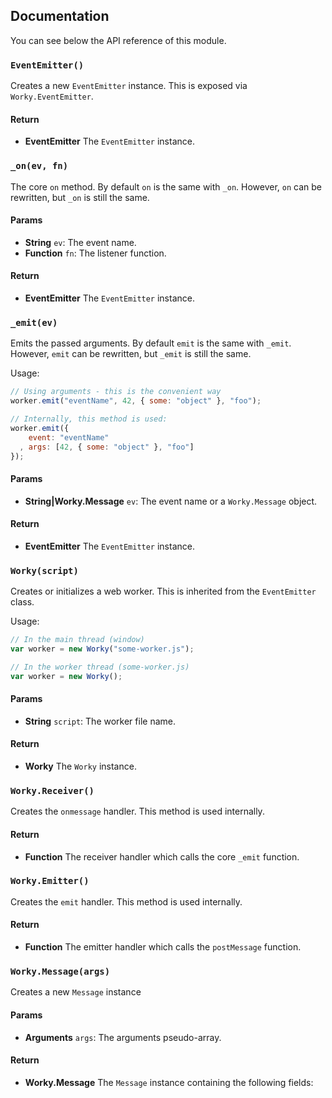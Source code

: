 ## Documentation
You can see below the API reference of this module.

### `EventEmitter()`
Creates a new `EventEmitter` instance. This is exposed via `Worky.EventEmitter`.

#### Return
- **EventEmitter** The `EventEmitter` instance.

### `_on(ev, fn)`
The core `on` method. By default `on` is the same with `_on`.
However, `on` can be rewritten, but `_on` is still the same.

#### Params
- **String** `ev`: The event name.
- **Function** `fn`: The listener function.

#### Return
- **EventEmitter** The `EventEmitter` instance.

### `_emit(ev)`
Emits the passed arguments. By default `emit` is the same with `_emit`.
However, `emit` can be rewritten, but `_emit` is still the same.

Usage:

```js
// Using arguments - this is the convenient way
worker.emit("eventName", 42, { some: "object" }, "foo");

// Internally, this method is used:
worker.emit({
    event: "eventName"
  , args: [42, { some: "object" }, "foo"]
});
```

#### Params
- **String|Worky.Message** `ev`: The event name or a `Worky.Message` object.

#### Return
- **EventEmitter** The `EventEmitter` instance.

### `Worky(script)`
Creates or initializes a web worker. This is inherited from
the `EventEmitter` class.

Usage:

```js
// In the main thread (window)
var worker = new Worky("some-worker.js");

// In the worker thread (some-worker.js)
var worker = new Worky();
```

#### Params
- **String** `script`: The worker file name.

#### Return
- **Worky** The `Worky` instance.

### `Worky.Receiver()`
Creates the `onmessage` handler. This method is used internally.

#### Return
- **Function** The receiver handler which calls the core `_emit` function.

### `Worky.Emitter()`
Creates the `emit` handler. This method is used internally.

#### Return
- **Function** The emitter handler which calls the `postMessage` function.

### `Worky.Message(args)`
Creates a new `Message` instance

#### Params
- **Arguments** `args`: The arguments pseudo-array.

#### Return
- **Worky.Message** The `Message` instance containing the following fields:

